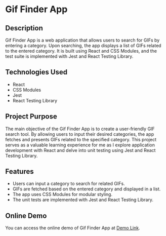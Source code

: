 # Gif Finder App

## Description

Gif Finder App is a web application that allows users to search for GIFs by entering a category. Upon searching, the app displays a list of GIFs related to the entered category. It is built using React and CSS Modules, and the test suite is implemented with Jest and React Testing Library.

## Technologies Used

- React
- CSS Modules
- Jest
- React Testing Library

## Project Purpose

The main objective of the Gif Finder App is to create a user-friendly GIF search tool. By allowing users to input their desired categories, the app fetches and presents GIFs related to the specified category. This project serves as a valuable learning experience for me as I explore application development with React and delve into unit testing using Jest and React Testing Library.

## Features

- Users can input a category to search for related GIFs.
- GIFs are fetched based on the entered category and displayed in a list.
- The app uses CSS Modules for modular styling.
- The unit tests are implemented with Jest and React Testing Library.

## Online Demo

You can access the online demo of Gif Finder App at [Demo Link](https://martinezfabian.github.io/GifFinderApp-React/).

